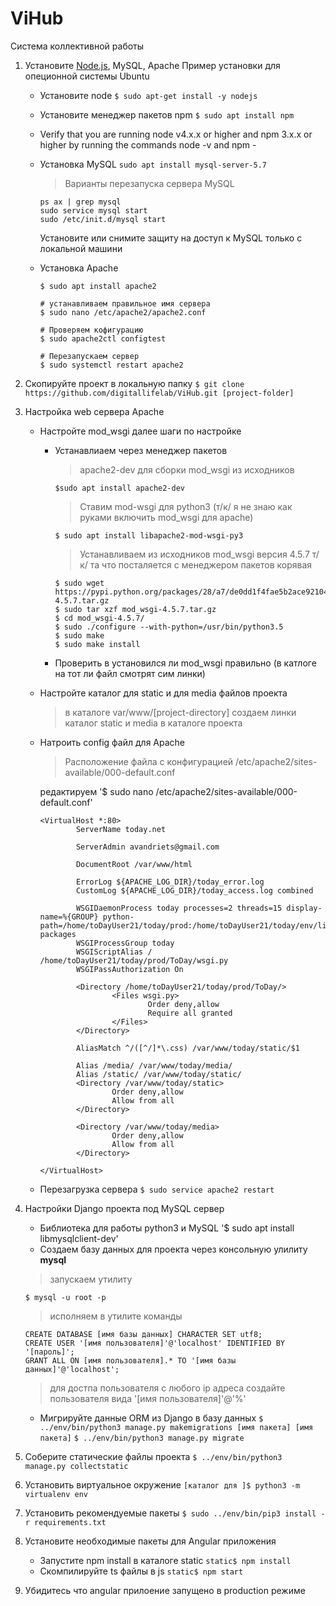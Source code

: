 # ViHub
Система коллективной работы

1. Установите [Node.js](https://nodejs.org), MySQL, Apache
    Пример установки для опеционной системы Ubuntu
    - Установите node
    `$ sudo apt-get install -y nodejs`
    - Установите менеджер пакетов npm
    `$ sudo apt install npm`
    - Verify that you are running node v4.x.x or higher and npm 3.x.x or higher
        by running the commands node -v and npm -
    - Установка MySQL
        `sudo apt install mysql-server-5.7`
        > Варианты перезапуска сервера MySQL

        ```
        ps ax | grep mysql
        sudo service mysql start
        sudo /etc/init.d/mysql start
        ```
        Установите или снимите защиту на доступ к MySQL только с локальной машини
    - Установка Apache
        ```
        $ sudo apt install apache2

        # устанавливаем правильное имя сервера
        $ sudo nano /etc/apache2/apache2.conf

        # Проверяем кофигурацию
        $ sudo apache2ctl configtest

        # Перезапускаем сервер
        $ sudo systemctl restart apache2
        ```


2. Скопируйте проект в локальную папку
`$ git clone https://github.com/digitallifelab/ViHub.git [project-folder]`

3. Настройка web сервера Apache

    - Настройте mod_wsgi далее шаги по настройке
        - Устанавлиаем через менеджер пакетов
            > apache2-dev для сборки mod_wsgi из исходников

            `$sudo apt install apache2-dev`
            > Ставим mod-wsgi для python3 (т/к/ я не знаю как руками включить mod_wsgi для apache)

            `$ sudo apt install libapache2-mod-wsgi-py3`

            > Устанавливаем из исходников mod_wsgi версия 4.5.7 т/к/ та что посталяется с менеджером пакетов корявая

            ```$ cd /usr
            $ sudo wget https://pypi.python.org/packages/28/a7/de0dd1f4fae5b2ace921042071ae8563ce47dac475b332e288bc1d773e8d/mod_wsgi-4.5.7.tar.gz
            $ sudo tar xzf mod_wsgi-4.5.7.tar.gz
            $ cd mod_wsgi-4.5.7/
            $ sudo ./configure --with-python=/usr/bin/python3.5
            $ sudo make
            $ sudo make install
            ```

        - Проверить в установился ли mod_wsgi правильно (в катлоге на тот ли файл смотрят сим линки)


    - Настройте каталог для static и для media файлов проекта
        >в каталоге var/www/[project-directory] создаем линки каталог static и media в каталоге проекта

    - Натроить config файл для Apache
        >Расположение файла с конфигурацией /etc/apache2/sites-available/000-default.conf

        редактируем
        '$ sudo nano /etc/apache2/sites-available/000-default.conf'


        ```
        <VirtualHost *:80>
                ServerName today.net

                ServerAdmin avandriets@gmail.com

                DocumentRoot /var/www/html

                ErrorLog ${APACHE_LOG_DIR}/today_error.log
                CustomLog ${APACHE_LOG_DIR}/today_access.log combined

                WSGIDaemonProcess today processes=2 threads=15 display-name=%{GROUP} python-path=/home/toDayUser21/today/prod:/home/toDayUser21/today/env/lib/python3.5/site-packages
                WSGIProcessGroup today
                WSGIScriptAlias / /home/toDayUser21/today/prod/ToDay/wsgi.py
                WSGIPassAuthorization On

                <Directory /home/toDayUser21/today/prod/ToDay/>
                        <Files wsgi.py>
                                Order deny,allow
                                Require all granted
                        </Files>
                </Directory>

                AliasMatch ^/([^/]*\.css) /var/www/today/static/$1

                Alias /media/ /var/www/today/media/
                Alias /static/ /var/www/today/static/
                <Directory /var/www/today/static>
                        Order deny,allow
                        Allow from all
                </Directory>

                <Directory /var/www/today/media>
                        Order deny,allow
                        Allow from all
                </Directory>

        </VirtualHost>
        ```

    - Перезагрузка сервера
    `$ sudo service apache2 restart`
4. Настройки Django проекта под MySQL сервер
    - Библиотека для работы python3 и MySQL
    '$ sudo apt install libmysqlclient-dev'
    - Создаем базу данных для проекта через консольную улилиту **mysql**
    > запускаем утилиту

    `$ mysql -u root -p`

    > исполняем в утилите команды
    ```
    CREATE DATABASE [имя базы данных] CHARACTER SET utf8;
    CREATE USER '[имя пользователя]'@'localhost' IDENTIFIED BY '[пароль]';
    GRANT ALL ON [имя пользователя].* TO '[имя базы данных]'@'localhost';
    ```

    > для достпа пользователя с любого ip адреса создайте пользователя вида '[имя пользователя]'@'%'

    - Мигрируйте данные ORM из Django в базу данных
    `$ ../env/bin/python3 manage.py makemigrations [имя пакета] [имя пакета]`
    `$ ../env/bin/python3 manage.py migrate`

5. Соберите статические файлы проекта
`$ ../env/bin/python3 manage.py collectstatic`

6. Установить виртуальное окружение
`[каталог для ]$ python3 -m virtualenv env`

7. Установить рекомендуемые пакеты
`$ sudo ../env/bin/pip3 install -r requirements.txt`

8. Установите необходимые пакеты для Angular приложения
    - Запустите npm install в каталоге static
    `static$ npm install`
    - Скомпилируйте ts файлы в js
    `static$ npm start`

9. Убидитесь что angular прилоение запущено в production режиме


